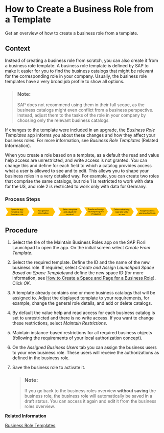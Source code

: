 <!-- loioec310a8b669a45ca898dc4dd91d97de2 -->

# How to Create a Business Role from a Template

Get an overview of how to create a business role from a template.



<a name="loioec310a8b669a45ca898dc4dd91d97de2__HowToCreateBusinessRoleFromTemplate_context"/>

## Context

Instead of creating a business role from scratch, you can also create it from a business role template. A business role template is defined by SAP to make it easier for you to find the business catalogs that might be relevant for the corresponding role in your company. Usually, the business role templates have a very broad job profile to show all options.

> ### Note:  
> SAP does not recommend using them in their full scope, as the business catalogs might even conflict from a business perspective. Instead, adjust them to the tasks of the role in your company by choosing only the relevant business catalogs.

If changes to the template were included in an upgrade, the *Business Role Templates* app informs you about these changes and how they affect your business roles. For more information, see *Business Role Templates* \(Related Information\).

When you create a role based on a template, as a default the read and value help access are unrestricted, and write access is not granted. You can change this and define for each field to which a catalog provides access what a user is allowed to see and to edit. This allows you to shape your business roles in a very detailed way. For example, you can create two roles that comprise the same catalogs, but role 1 is restricted to work with data for the US, and role 2 is restricted to work only with data for Germany.



### Process Steps

 ![](images/How_to_Create_a_Business_Role_from_a_Template_7d0a47f.png) 



<a name="loioec310a8b669a45ca898dc4dd91d97de2__HowToCreateBusinessRoleFromTemplate_steps"/>

## Procedure

1.  Select the tile of the Maintain Business Roles app on the SAP Fiori Launchpad to open the app. On the initial screen select *Create From Template*.

2.  Select the required template. Define the ID and the name of the new business role. If required, select *Create and Assign Launchpad Space Based on Space Template*and define the new space ID \(for more information, see [How to Create a Space and Page for a Business Role](https://help.sap.com/viewer/4fc8d03390c342da8a60f8ee387bca1a/latest/en-US/ab05d9e086554a08af88d6482deb1bcb.html)\). Click *OK*.

3.  A template already contains one or more business catalogs that will be assigned to. Adjust the displayed template to your requirements, for example, change the general role details, and add or delete catalogs.

4.  By default the value help and read access for each business catalog is set to unrestricted and there is no write access. If you want to change these restrictions, select *Maintain Restrictions*.

5.  Maintain instance-based restrictions for all required business objects \(following the requirements of your local authorization concept\).

6.  On the *Assigned Business Users* tab you can assign the business users to your new business role. These users will receive the authorizations as defined in the business role.

7.  Save the business role to activate it.

    > ### Note:  
    > If you go back to the business roles overview **without saving** the business role, the business role will automatically be saved in a draft status. You can access it again and edit it from the business roles overview.


**Related Information**  


[Business Role Templates](Business_Role_Templates_223dfd3.md "You can use this app to you get an overview of the business role templates delivered by SAP.")

